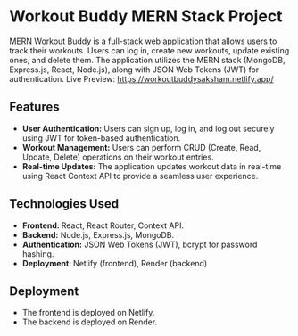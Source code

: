 # Workout Buddy MERN Stack Project
MERN Workout Buddy is a full-stack web application that allows users to track their workouts. Users can log in, create new workouts, update existing ones, and delete them. The application utilizes the MERN stack (MongoDB, Express.js, React, Node.js), along with JSON Web Tokens (JWT) for authentication.
Live Preview: https://workoutbuddysaksham.netlify.app/

## Features
- <b>User Authentication:</b> Users can sign up, log in, and log out securely using JWT for token-based authentication.
- <b>Workout Management:</b> Users can perform CRUD (Create, Read, Update, Delete) operations on their workout entries.
- <b>Real-time Updates:</b> The application updates workout data in real-time using React Context API to provide a seamless user experience.

## Technologies Used
- <b>Frontend: </b>React, React Router, Context API.
- <b>Backend:</b> Node.js, Express.js, MongoDB.
- <b>Authentication:</b> JSON Web Tokens (JWT), bcrypt for password hashing.
- <b>Deployment: </b>Netlify (frontend), Render (backend)
  
## Deployment
- The frontend is deployed on Netlify.
- The backend is deployed on Render.
  
